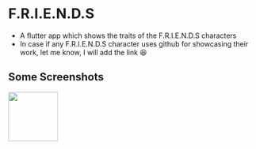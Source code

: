 # F.R.I.E.N.D.S

- A flutter app which shows the traits of the F.R.I.E.N.D.S characters
- In case if any F.R.I.E.N.D.S character uses github for showcasing their work, let me know, I will add the link :laughing:


## Some Screenshots
<img align="left" width="100" height="100" src="https://user-images.githubusercontent.com/86592569/141100962-f60c6971-f194-491d-bd0f-a95ed6cb38e4.jpg">
